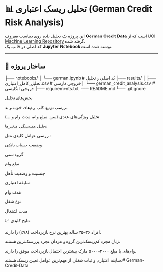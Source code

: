 # 📊 تحلیل ریسک اعتباری (German Credit Risk Analysis)

این پروژه یک تحلیل داده روی دیتاست معروف **German Credit Data** است که از [UCI Machine Learning Repository](https://archive.ics.uci.edu/ml/datasets/statlog+(german+credit+data)) گرفته شده.  
کد اصلی در قالب یک **Jupyter Notebook** نوشته شده است.

---

## 📂 ساختار پروژه

├── notebooks/
│ └── german.ipynb # کد اصلی و تحلیل
├── results/
│ ├── تحلیل_کامل_اعتباری.csv # خروجی فارسی
│ └── german_credit_analysis.csv # خروجی انگلیسی
├── requirements.txt
├── README.md
└── .gitignore



بخش‌های تحلیل

بررسی توزیع کلی وام‌های خوب و بد

تحلیل ویژگی‌های عددی (سن، مبلغ وام، مدت وام و ...)

تحلیل همبستگی متغیرها

بررسی عوامل کلیدی مثل:

وضعیت حساب بانکی

گروه سنی

مبلغ وام

جنسیت و وضعیت تأهل

سابقه اعتباری

هدف وام

نوع شغل

مدت اشتغال

📈 نتایج کلیدی

افراد ۳۶–۴۵ ساله بهترین نرخ بازپرداخت (۷۸٪) را دارند.

زنان مجرد کم‌ریسک‌ترین گروه و مردان مجرد پرریسک‌ترین هستند.

وام‌های با مبلغ ۲۰۰۰–۵۰۰۰ مارک بیشترین احتمال بازپرداخت موفق را دارند.

سابقه اعتباری و ثبات شغلی از مهم‌ترین عوامل تعیین ریسک هستند.# German-Credit-Data
